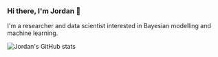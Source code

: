 ### Hi there, I'm Jordan 👋

I'm a researcher and data scientist interested in Bayesian modelling and machine learning.

![Jordan's GitHub stats](https://github-readme-stats.vercel.app/api?username=anuraghazra&count_private=true)
